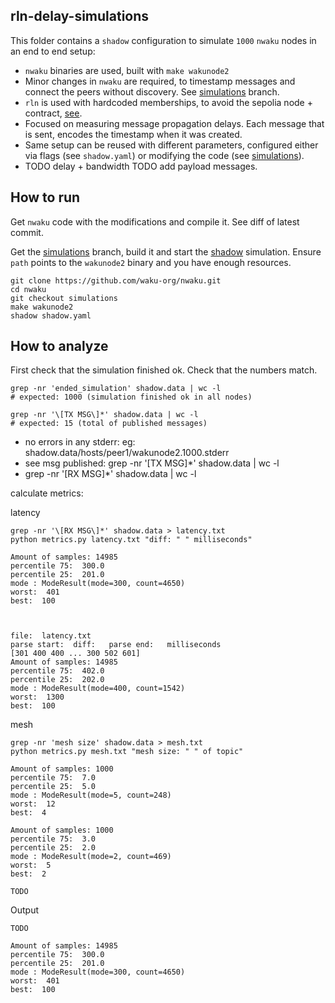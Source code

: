 ## rln-delay-simulations

This folder contains a `shadow` configuration to simulate `1000` `nwaku` nodes in an end to end setup:
* `nwaku` binaries are used, built with `make wakunode2`
* Minor changes in `nwaku` are required, to timestamp messages and connect the peers without discovery. See [simulations](https://github.com/waku-org/nwaku/tree/simulations) branch.
* `rln` is used with hardcoded memberships, to avoid the sepolia node + contract, [see](https://raw.githubusercontent.com/waku-org/nwaku/master/waku/waku_rln_relay/constants.nim).
* Focused on measuring message propagation delays. Each message that is sent, encodes the timestamp when it was created.
* Same setup can be reused with different parameters, configured either via flags (see `shadow.yaml`) or modifying the code (see [simulations](https://github.com/waku-org/nwaku/tree/simulations)).
* TODO delay  + bandwidth TODO add payload messages.

## How to run

Get `nwaku` code with the modifications and compile it. See diff of latest commit.

Get the [simulations](https://github.com/waku-org/nwaku/tree/simulations) branch, build it and start the [shadow](https://github.com/shadow/shadow) simulation. Ensure `path` points to the `wakunode2` binary and you have enough resources.

```
git clone https://github.com/waku-org/nwaku.git
cd nwaku
git checkout simulations
make wakunode2
shadow shadow.yaml
```

## How to analyze

First check that the simulation finished ok. Check that the numbers match.
```
grep -nr 'ended_simulation' shadow.data | wc -l
# expected: 1000 (simulation finished ok in all nodes)

grep -nr '\[TX MSG\]*' shadow.data | wc -l
# expected: 15 (total of published messages)
```



* no errors in any stderr: eg: shadow.data/hosts/peer1/wakunode2.1000.stderr
* see msg published: grep -nr '\[TX MSG\]*' shadow.data | wc -l
* grep -nr '\[RX MSG\]*' shadow.data | wc -l


calculate metrics:

latency
```
grep -nr '\[RX MSG\]*' shadow.data > latency.txt
python metrics.py latency.txt "diff: " " milliseconds"

Amount of samples: 14985
percentile 75:  300.0
percentile 25:  201.0
mode : ModeResult(mode=300, count=4650)
worst:  401
best:  100



file:  latency.txt
parse start:  diff:   parse end:   milliseconds
[301 400 400 ... 300 502 601]
Amount of samples: 14985
percentile 75:  402.0
percentile 25:  202.0
mode : ModeResult(mode=400, count=1542)
worst:  1300
best:  100

```

mesh
```
grep -nr 'mesh size' shadow.data > mesh.txt
python metrics.py mesh.txt "mesh size: " " of topic"

Amount of samples: 1000
percentile 75:  7.0
percentile 25:  5.0
mode : ModeResult(mode=5, count=248)
worst:  12
best:  4

Amount of samples: 1000
percentile 75:  3.0
percentile 25:  2.0
mode : ModeResult(mode=2, count=469)
worst:  5
best:  2
```

```
TODO
```

Output

```
TODO
```


```
Amount of samples: 14985
percentile 75:  300.0
percentile 25:  201.0
mode : ModeResult(mode=300, count=4650)
worst:  401
best:  100
```